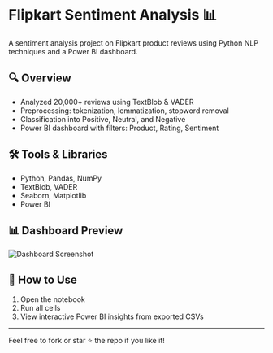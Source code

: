 # Flipkart Sentiment Analysis 📊

A sentiment analysis project on Flipkart product reviews using Python NLP techniques and a Power BI dashboard.

## 🔍 Overview
- Analyzed 20,000+ reviews using TextBlob & VADER
- Preprocessing: tokenization, lemmatization, stopword removal
- Classification into Positive, Neutral, and Negative
- Power BI dashboard with filters: Product, Rating, Sentiment

## 🛠️ Tools & Libraries
- Python, Pandas, NumPy
- TextBlob, VADER
- Seaborn, Matplotlib
- Power BI
## 📊 Dashboard Preview
![Dashboard Screenshot](<img width="1329" height="732" alt="deshboard (1)" src="https://github.com/user-attachments/assets/182bee55-2626-4e51-8edb-12274e9df93e" />
)
## 🔗 How to Use
1. Open the notebook
2. Run all cells
3. View interactive Power BI insights from exported CSVs

---

Feel free to fork or star ⭐ the repo if you like it!

